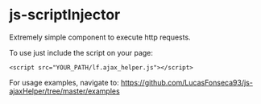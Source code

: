 # js-scriptInjector

Extremely simple component to execute http requests.

To use just include the script on your page:
```
<script src="YOUR_PATH/lf.ajax_helper.js"></script>
```

For usage examples, navigate to: https://github.com/LucasFonseca93/js-ajaxHelper/tree/master/examples
